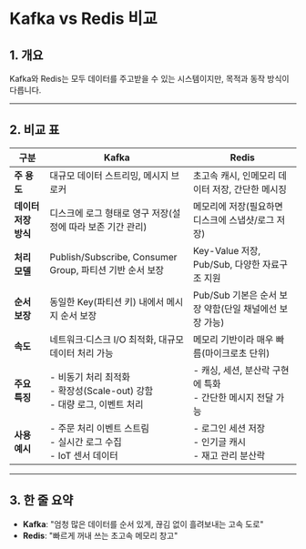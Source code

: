 # Kafka vs Redis 비교

## 1. 개요
Kafka와 Redis는 모두 데이터를 주고받을 수 있는 시스템이지만, 목적과 동작 방식이 다릅니다.

---

## 2. 비교 표

| 구분 | **Kafka** | **Redis** |
|------|-----------|-----------|
| **주 용도** | 대규모 데이터 스트리밍, 메시지 브로커 | 초고속 캐시, 인메모리 데이터 저장, 간단한 메시징 |
| **데이터 저장 방식** | 디스크에 로그 형태로 영구 저장(설정에 따라 보존 기간 관리) | 메모리에 저장(필요하면 디스크에 스냅샷/로그 저장) |
| **처리 모델** | Publish/Subscribe, Consumer Group, 파티션 기반 순서 보장 | Key-Value 저장, Pub/Sub, 다양한 자료구조 지원 |
| **순서 보장** | 동일한 Key(파티션 키) 내에서 메시지 순서 보장 | Pub/Sub 기본은 순서 보장 약함(단일 채널에선 보장 가능) |
| **속도** | 네트워크·디스크 I/O 최적화, 대규모 데이터 처리 가능 | 메모리 기반이라 매우 빠름(마이크로초 단위) |
| **주요 특징** | - 비동기 처리 최적화<br>- 확장성(Scale-out) 강함<br>- 대량 로그, 이벤트 처리 | - 캐싱, 세션, 분산락 구현에 특화<br>- 간단한 메시지 전달 가능 |
| **사용 예시** | - 주문 처리 이벤트 스트림<br>- 실시간 로그 수집<br>- IoT 센서 데이터 | - 로그인 세션 저장<br>- 인기글 캐시<br>- 재고 관리 분산락 |

---

## 3. 한 줄 요약
- **Kafka**: "엄청 많은 데이터를 순서 있게, 끊김 없이 흘려보내는 고속 도로"
- **Redis**: "빠르게 꺼내 쓰는 초고속 메모리 창고"

